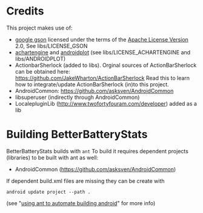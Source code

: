 # Credits
This project makes use of:

* [google gson][] licensed under the terms of the [Apache License Version][apache-license] 2.0,
  See libs/LICENSE_GSON
* [achartengine][] and [androidplot][] (see libs/LICENSE_ACHARTENGINE and libs/ANDROIDPLOT)
* ActionbarSherlock (added to libs). Orginal sources of ActionBarSherlock can be obtained here:
  https://github.com/JakeWharton/ActionBarSherlock
  Read this to learn how to integrate/update ActionBarSherlock (in)to this project.
* AndroidCommon: https://github.com/asksven/AndroidCommon
* libsuperuser (indirectly through AndroidCommon)
* LocalepluginLib (http://www.twofortyfouram.com/developer) added as a lib

[google gson]: http://code.google.com/p/google-gson/downloads/detail?name=google-gson-1.7.1-release.zip
[achartengine]: http://code.google.com/p/achartengine/
[androidplot]: http://androidplot.com/
[apache-license]: http://www.apache.org/licenses/

# Building BetterBatteryStats

BetterBatteryStats builds with `ant`
To build it requires dependent projects (libraries) to be built with ant as
well:

* AndroidCommon (https://github.com/asksven/AndroidCommon)

If dependent build.xml files are missing they can be create with

    android update project --path .
(see "[using ant to automate building android][using-ant-to-automate-building-android]" for more
info)

[using-ant-to-automate-building-android]: http://www.androidengineer.com/2010/06/using-ant-to-automate-building-android.html
